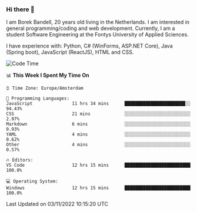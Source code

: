 ### Hi there 👋

I am Borek Bandell, 20 years old living in the Netherlands. I am interested in general programming/coding and web development. Currently, I am a student Software Engineering at the Fontys University of Applied Sciences.

I have experience with: Python, C# (WinForms, ASP.NET Core), Java (Spring boot), JavaScript (ReactJS), HTML and CSS.

<!--START_SECTION:waka-->
![Code Time](http://img.shields.io/badge/Code%20Time-264%20hrs%2038%20mins-blue)

📊 **This Week I Spent My Time On** 

```text
⌚︎ Time Zone: Europe/Amsterdam

💬 Programming Languages: 
JavaScript               11 hrs 34 mins      ███████████████████████░░   94.43% 
CSS                      21 mins             ░░░░░░░░░░░░░░░░░░░░░░░░░   2.97% 
Markdown                 6 mins              ░░░░░░░░░░░░░░░░░░░░░░░░░   0.93% 
YAML                     4 mins              ░░░░░░░░░░░░░░░░░░░░░░░░░   0.62% 
Other                    4 mins              ░░░░░░░░░░░░░░░░░░░░░░░░░   0.57%

🔥 Editors: 
VS Code                  12 hrs 15 mins      █████████████████████████   100.0%

💻 Operating System: 
Windows                  12 hrs 15 mins      █████████████████████████   100.0%

```


 Last Updated on 03/11/2022 10:15:20 UTC
<!--END_SECTION:waka-->

<!--**tcBorek2002/tcBorek2002** is a ✨ _special_ ✨ repository because its `README.md` (this file) appears on your GitHub profile.

Here are some ideas to get you started:

- 🔭 I’m currently working on ...
- 🌱 I’m currently learning ...
- 👯 I’m looking to collaborate on ...
- 🤔 I’m looking for help with ...
- 💬 Ask me about ...
- 📫 How to reach me: ...
- 😄 Pronouns: ...
- ⚡ Fun fact: ...
-->
